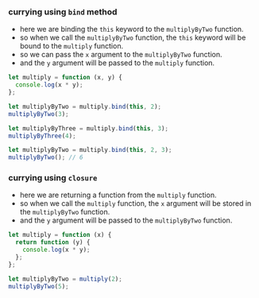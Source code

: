 ### currying using `bind` method

- here we are binding the `this` keyword to the `multiplyByTwo` function.
- so when we call the `multiplyByTwo` function, the `this` keyword will be bound to the `multiply` function.
- so we can pass the `x` argument to the `multiplyByTwo` function.
- and the `y` argument will be passed to the `multiply` function.

```js
let multiply = function (x, y) {
  console.log(x * y);
};

let multiplyByTwo = multiply.bind(this, 2);
multiplyByTwo(3);

let multiplyByThree = multiply.bind(this, 3);
multiplyByThree(4);

let multiplyByTwo = multiply.bind(this, 2, 3);
multiplyByTwo(); // 6
```

### currying using `closure`

- here we are returning a function from the `multiply` function.
- so when we call the `multiply` function, the `x` argument will be stored in the `multiplyByTwo` function.
- and the `y` argument will be passed to the `multiplyByTwo` function.

```js
let multiply = function (x) {
  return function (y) {
    console.log(x * y);
  };
};

let multiplyByTwo = multiply(2);
multiplyByTwo(5);
```
